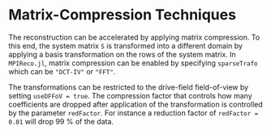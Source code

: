 # Matrix-Compression Techniques

The reconstruction can be accelerated by applying matrix compression. To this end, the system matrix `S` is transformed into a different domain by applying a  basis transformation on the rows of the system matrix. In `MPIReco.jl`, matrix compression can be enabled by specifying `sparseTrafo` which can be `"DCT-IV"` or `"FFT"`. 

The transformations can be restricted to the drive-field field-of-view by setting `useDFFoV = true`. The compression factor that controls how many coefficients are dropped after application of the transformation is controlled by the parameter `redFactor`. For instance a reduction factor of `redFactor = 0.01` will drop 99 % of the data.
